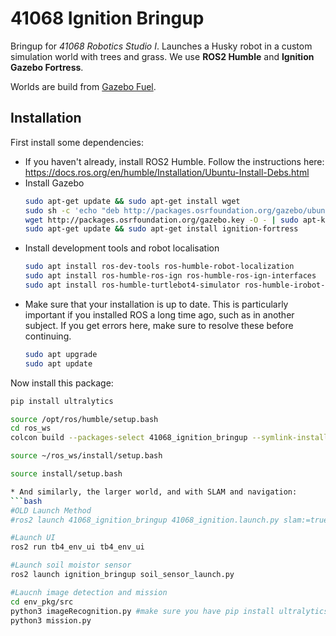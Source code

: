 # 41068 Ignition Bringup

Bringup for *41068 Robotics Studio I*. Launches a Husky robot in a custom simulation world with trees and grass. We use **ROS2 Humble** and **Ignition Gazebo Fortress**.

Worlds are build from [Gazebo Fuel](https://app.gazebosim.org/fuel/models).

## Installation

First install some dependencies:

* If you haven't already, install ROS2 Humble. Follow the instructions here: https://docs.ros.org/en/humble/Installation/Ubuntu-Install-Debs.html
* Install Gazebo
  ```bash
  sudo apt-get update && sudo apt-get install wget
  sudo sh -c 'echo "deb http://packages.osrfoundation.org/gazebo/ubuntu-stable `lsb_release -cs` main" > /etc/apt/sources.list.d/gazebo-stable.list'
  wget http://packages.osrfoundation.org/gazebo.key -O - | sudo apt-key add -
  sudo apt-get update && sudo apt-get install ignition-fortress
  ```
* Install development tools and robot localisation
  ```bash
  sudo apt install ros-dev-tools ros-humble-robot-localization
  sudo apt install ros-humble-ros-ign ros-humble-ros-ign-interfaces
  sudo apt install ros-humble-turtlebot4-simulator ros-humble-irobot-create-nodes
  ```
* Make sure that your installation is up to date. This is particularly important if you installed ROS a long time ago, such as in another subject. If you get errors here, make sure to resolve these before continuing.
  ```bash
  sudo apt upgrade
  sudo apt update
  ```  


Now install this package:

  ```bash
  pip install ultralytics

  source /opt/ros/humble/setup.bash
  cd ros_ws
  colcon build --packages-select 41068_ignition_bringup --symlink-install
  
  source ~/ros_ws/install/setup.bash

  source install/setup.bash

* And similarly, the larger world, and with SLAM and navigation:
  ```bash
  #OLD Launch Method
  #ros2 launch 41068_ignition_bringup 41068_ignition.launch.py slam:=true nav2:=true rviz:=true world:=large_demo #map:=/maps/my_map.yaml

  #Launch UI
  ros2 run tb4_env_ui tb4_env_ui

  #Launch soil moistor sensor
  ros2 launch ignition_bringup soil_sensor_launch.py
 
  #Laucnh image detection and mission
  cd env_pkg/src
  python3 imageRecognition.py #make sure you have pip install ultralytics installed!
  python3 mission.py


  ```